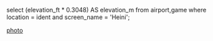 select (elevation_ft * 0.3048) AS elevation_m 
from airport,game 
where location = ident and screen_name = 'Heini';

[photo]()